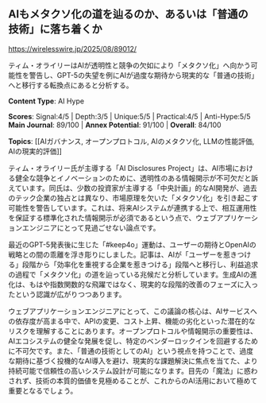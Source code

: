## AIもメタクソ化の道を辿るのか、あるいは「普通の技術」に落ち着くか

https://wirelesswire.jp/2025/08/89012/

ティム・オライリーはAIが透明性と競争の欠如により「メタクソ化」へ向かう可能性を警告し、GPT-5の失望を例にAIが過度な期待から現実的な「普通の技術」へと移行する転換点にあると分析する。

**Content Type**: AI Hype

**Scores**: Signal:4/5 | Depth:3/5 | Unique:5/5 | Practical:4/5 | Anti-Hype:5/5
**Main Journal**: 89/100 | **Annex Potential**: 91/100 | **Overall**: 84/100

**Topics**: [[AIガバナンス, オープンプロトコル, AIのメタクソ化, LLMの性能評価, AIの現実的評価]]

ティム・オライリー氏が主導する「AI Disclosures Project」は、AI市場における健全な競争とイノベーションのために、透明性のある情報開示が不可欠だと訴えています。同氏は、少数の投資家が主導する「中央計画」的なAI開発が、過去のテック企業の独占とは異なり、市場原理を欠いた「メタクソ化」を引き起こす可能性を警告しています。これは、将来AIシステムが連携する上で、相互運用性を保証する標準化された情報開示が必須であるという点で、ウェブアプリケーションエンジニアにとって見過ごせない論点です。

最近のGPT-5発表後に生じた「#keep4o」運動は、ユーザーの期待とOpenAIの戦略との間の乖離を浮き彫りにしました。記事は、AIが「ユーザーを惹きつける」段階から「効率化を重視する企業を惹きつける」段階へと移行し、利益追求の過程で「メタクソ化」の道を辿っている兆候だと分析しています。生成AIの進化は、もはや指数関数的な飛躍ではなく、現実的な段階的改善のフェーズに入ったという認識が広がりつつあります。

ウェブアプリケーションエンジニアにとって、この議論の核心は、AIサービスへの依存度が高まる中で、APIの変更、コスト上昇、機能の劣化といった潜在的なリスクを理解することにあります。オープンプロトコルや情報開示の重要性は、AIエコシステムの健全な発展を促し、特定のベンダーロックインを回避するために不可欠です。また、「普通の技術としてのAI」という視点を持つことで、過度な期待に基づく投機的なAI導入を避け、現実的な課題解決に焦点を当てた、より持続可能で信頼性の高いシステム設計が可能になります。目先の「魔法」に惑わされず、技術の本質的価値を見極めることが、これからのAI活用において極めて重要となるでしょう。